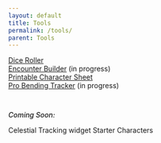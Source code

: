 ```yaml
---
layout: default
title: Tools
permalink: /tools/
parent: Tools
---
```


[Dice Roller](/tools/dice/)  
[Encounter Builder](/tools/encounter-builder/) (in progress)  
[Printable Character Sheet](/assets/benders-sheet-print.pdf)  
[Pro Bending Tracker](/tools/pro-bending/) (in progress)

<div style="height: 1em;"></div>

<p style="font-weight: 500; font-style: italic;">Coming Soon:</p>
Celestial Tracking widget  
Starter Characters  